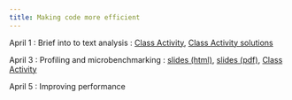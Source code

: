 ```yaml
---
title: Making code more efficient
---
```


April 1
: Brief into to text analysis
  : [Class Activity](https://sta279-s24.github.io/class_activities/ca_lecture_23.html), [Class Activity solutions](https://sta279-s24.github.io/class_activities/ca_lecture_23_solutions.html)
  
April 3
: Profiling and microbenchmarking
  : [slides (html)](https://sta279-s24.github.io/slides/lecture_24.html), [slides (pdf)](https://sta279-s24.github.io/slides/lecture_24.pdf), [Class Activity](https://sta279-s24.github.io/class_activities/ca_lecture_24.html)

April 5
: Improving performance